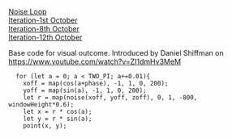 [Noise Loop](https://mikewlam.github.io/S2A/project_development/NoiseLoop/index.html)</br>
[Iteration-1st October](https://mikewlam.github.io/S2A/project_development/MainScript/index.html)</br>
[Iteration-8th October](https://mikewlam.github.io/S2A/project_development/sketch_01_update8_Oct/index.html)</br>
[Iteration-12th October](https://mikewlam.github.io/S2A/project_development/sketch_01_update8_Oct/project_sound/index.html)


Base code for visual outcome. Introduced by Daniel Shiffman on https://www.youtube.com/watch?v=ZI1dmHv3MeM

```
  for (let a = 0; a < TWO_PI; a+=0.01){
    xoff = map(cos(a+phase), -1, 1, 0, 200);
    yoff = map(sin(a), -1, 1, 0, 200);
    let r = map(noise(xoff, yoff, zoff), 0, 1, -800, windowHeight*0.6);
    let x = r * cos(a);
    let y = r * sin(a);
    point(x, y);
```

